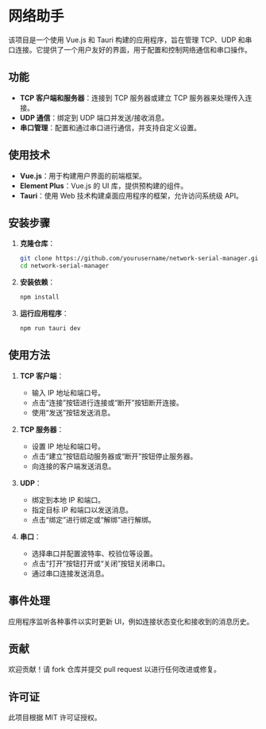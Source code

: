 # 网络助手

该项目是一个使用 Vue.js 和 Tauri 构建的应用程序，旨在管理 TCP、UDP 和串口连接。它提供了一个用户友好的界面，用于配置和控制网络通信和串口操作。

## 功能

- **TCP 客户端和服务器**：连接到 TCP 服务器或建立 TCP 服务器来处理传入连接。
- **UDP 通信**：绑定到 UDP 端口并发送/接收消息。
- **串口管理**：配置和通过串口进行通信，并支持自定义设置。

## 使用技术

- **Vue.js**：用于构建用户界面的前端框架。
- **Element Plus**：Vue.js 的 UI 库，提供预构建的组件。
- **Tauri**：使用 Web 技术构建桌面应用程序的框架，允许访问系统级 API。

## 安装步骤

1. **克隆仓库**：
   ```bash
   git clone https://github.com/yourusername/network-serial-manager.git
   cd network-serial-manager
   ```

2. **安装依赖**：
   ```bash
   npm install
   ```

3. **运行应用程序**：
   ```bash
   npm run tauri dev
   ```

## 使用方法

1. **TCP 客户端**：
   - 输入 IP 地址和端口号。
   - 点击“连接”按钮进行连接或“断开”按钮断开连接。
   - 使用“发送”按钮发送消息。

2. **TCP 服务器**：
   - 设置 IP 地址和端口号。
   - 点击“建立”按钮启动服务器或“断开”按钮停止服务器。
   - 向连接的客户端发送消息。

3. **UDP**：
   - 绑定到本地 IP 和端口。
   - 指定目标 IP 和端口以发送消息。
   - 点击“绑定”进行绑定或“解绑”进行解绑。

4. **串口**：
   - 选择串口并配置波特率、校验位等设置。
   - 点击“打开”按钮打开或“关闭”按钮关闭串口。
   - 通过串口连接发送消息。

## 事件处理

应用程序监听各种事件以实时更新 UI，例如连接状态变化和接收到的消息历史。

## 贡献

欢迎贡献！请 fork 仓库并提交 pull request 以进行任何改进或修复。

## 许可证

此项目根据 MIT 许可证授权。

